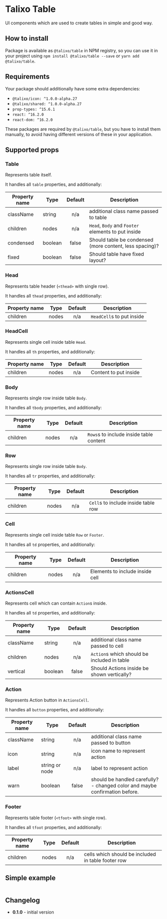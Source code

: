 # Talixo Table

UI components which are used to create tables in simple and good way.

## How to install

Package is available as `@talixo/table` in NPM registry, so you can use it in your project
using `npm install @talixo/table --save` or `yarn add @talixo/table`.

## Requirements

Your package should additionally have some extra dependencies:

- `@talixo/icon: ^1.0.0-alpha.27`
- `@talixo/shared: ^1.0.0-alpha.27`
- `prop-types: ^15.6.1`
- `react: ^16.2.0`
- `react-dom: ^16.2.0`

These packages are required by `@talixo/table`, but you have to install them manually,
to avoid having different versions of these in your application.

## Supported props

### Table

Represents table itself.

It handles all `table` properties, and additionally:

Property name | Type      | Default | Description
--------------|-----------|:-------:|--------------------------------
className     | string    | n/a     | additional class name passed to table
children      | nodes     | n/a     | `Head`, `Body` and `Footer` elements to put inside
condensed     | boolean   | false   | Should table be condensed (more content, less spacing)?
fixed         | boolean   | false   | Should table have fixed layout?

### Head

Represents table header (`<thead>` with single row).

It handles all `thead` properties, and additionally:

Property name | Type      | Default | Description
--------------|-----------|:-------:|--------------------------------
children      | nodes     | n/a     | `HeadCell`s to put inside

### HeadCell

Represents single cell inside table `Head`.

It handles all `th` properties, and additionally:

Property name | Type      | Default | Description
--------------|-----------|:-------:|--------------------------------
children      | nodes     | n/a     | Content to put inside

### Body

Represents single row inside table `Body`.

It handles all `tbody` properties, and additionally:

Property name | Type      | Default | Description
--------------|-----------|:-------:|--------------------------------
children      | nodes     | n/a     | `Rows`s to include inside table content

### Row

Represents single row inside table `Body`.

It handles all `tr` properties, and additionally:

Property name | Type      | Default | Description
--------------|-----------|:-------:|--------------------------------
children      | nodes     | n/a     | `Cell`s to include inside table row

### Cell

Represents single cell inside table `Row` or `Footer`.

It handles all `td` properties, and additionally:

Property name | Type      | Default | Description
--------------|-----------|:-------:|--------------------------------
children      | nodes     | n/a     | Elements to include inside cell

### ActionsCell

Represents cell which can contain `Action`s inside.

It handles all `td` properties, and additionally:

Property name | Type      | Default | Description
--------------|-----------|:-------:|--------------------------------
className     | string    | n/a     | additional class name passed to cell
children      | nodes     | n/a     | `Action`s which should be included in table
vertical      | boolean   | false   | Should Actions inside be shown vertically?

### Action

Represents Action button in `ActionsCell`.

It handles all `button` properties, and additionally:

Property name | Type           | Default | Description
--------------|----------------|:-------:|--------------------------------
className     | string         | n/a     | additional class name passed to button
icon          | string         | n/a     | icon name to represent action
label         | string or node | n/a     | label to represent action
warn          | boolean        | false   | should be handled carefully? - changed color and maybe confirmation before.

### Footer

Represents table footer (`<tfoot>` with single row).

It handles all `tfoot` properties, and additionally:

Property name | Type      | Default | Description
--------------|-----------|:-------:|--------------------------------
children      | nodes     | n/a     | cells which should be included in table footer row

## Simple example

```js
```

## Changelog

- **0.1.0** - initial version

